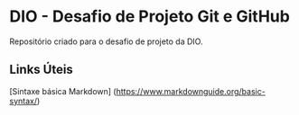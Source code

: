 # DIO - Desafio de Projeto Git e GitHub
Repositório criado para o desafio de projeto da DIO.

## Links Úteis
[Sintaxe básica Markdown] (https://www.markdownguide.org/basic-syntax/)
